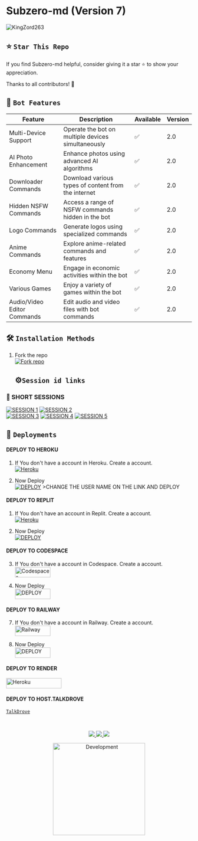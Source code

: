# Subzero-md (Version 7)

![KingZord263](https://files.catbox.moe/0mr9oi.PNG)


## ⭐ `Star This Repo`

If you find Subzero-md helpful, consider giving it a star ⭐ to show your appreciation.

Thanks to all contributors! 🚀





## 🚀 `Bot Features`
| Feature                          | Description                                             | Available    | Version    |
| ---------------------------------| ------------------------------------------------------- | ------------ | ---------- |
| Multi-Device Support             | Operate the bot on multiple devices simultaneously     | ✅           | 2.0        |
| AI Photo Enhancement             | Enhance photos using advanced AI algorithms            | ✅           | 2.0        |
| Downloader Commands              | Download various types of content from the internet     | ✅           | 2.0        |
| Hidden NSFW Commands             | Access a range of NSFW commands hidden in the bot       | ✅           | 2.0        |
| Logo Commands                    | Generate logos using specialized commands               | ✅           | 2.0        |
| Anime Commands                   | Explore anime-related commands and features              | ✅           | 2.0        |
| Economy Menu                     | Engage in economic activities within the bot            | ✅           | 2.0        |
| Various Games                    | Enjoy a variety of games within the bot                 | ✅           | 2.0        |
| Audio/Video Editor Commands      | Edit audio and video files with bot commands            | ✅           | 2.0        |




## 🛠️ `Installation Methods`
1. Fork the repo
    <br>
<a href='https://github.com/khulekanidube/Mvelase-MD/fork' target="_blank"><img alt='Fork repo' src='https://img.shields.io/badge/Fork Repo-100000?style=for-the-badge&logo=scan&logoColor=black&labelColor=white&color=white'/></a>
    <br>
    ## ⚙️`Session id links`    

### 🔷 SHORT SESSIONS
[![SESSION 1](https://img.shields.io/badge/_𝗦𝗘𝗦𝗦𝗜𝗢𝗡-8A2BE2?style=for-the-badge&logo=heroku)](https://betapair.onrender.com)
[![SESSION 2](https://img.shields.io/badge/_𝗦𝗘𝗦𝗦𝗜𝗢𝗡-FF69B4?style=for-the-badge&logo=heroku)](https://betapair.onrender.com)  
[![SESSION 3](https://img.shields.io/badge/_𝗦𝗘𝗦𝗦𝗜𝗢𝗡-00BFFF?style=for-the-badge&logo=koyeb)](https://betapair.onrender.com)
[![SESSION 4](https://img.shields.io/badge/_𝗦𝗘𝗦𝗦𝗜𝗢𝗡-32CD32?style=for-the-badge&logo=render)](https://betapair.onrender.com)
[![SESSION 5](https://img.shields.io/badge/_𝗦𝗘𝗦𝗦𝗜𝗢𝗡-E6E6FA?style=for-the-badge&logo=render)](https://betapair.onrender.com)
## 🚀 `Deployments`
#### DEPLOY TO HEROKU 

1. If You don't have a account in Heroku. Create a account.
    <br>
<a href='https://signup.heroku.com/' target="_blank"><img alt='Heroku' src='https://img.shields.io/badge/-Create-black?style=for-the-badge&logo=heroku&logoColor=white'/></a>

2. Now Deploy
    <br>
<a href='https://dashboard.heroku.com/new?button-url=https%3A%2F%2Fgithub.com%2Fsalmanytofficial%2FXLICON-V2-MD%3Ftab%3Dreadme-ov-file&template=https%3A%2F%2Fgithub.com%2Fkhulekanidube%2Mvelase-MD%3Ftab%3Dreadme-ov-file' target="_blank"><img alt='DEPLOY' src='https://img.shields.io/badge/-DEPLOY-black?style=for-the-badge&logo=heroku&logoColor=white'/></a>   >CHANGE THE USER NAME ON THE LINK AND DEPLOY

#### DEPLOY TO REPLIT

1. If You don't have an account in Replit. Create a account.
    <br>
<a href='https://replit.com/signup' target="_blank"><img alt='Heroku' src='https://img.shields.io/badge/-Create-black?style=for-the-badge&logo=replit&logoColor=white'/></a>


2. Now Deploy
    <br>
    <a href='https://repl.it/github/khulekanidube/Mvelase-MD' target="_blank"><img alt='DEPLOY' src='https://img.shields.io/badge/-DEPLOY-black?style=for-the-badge&logo=replit&logoColor=white'/></a>



#### DEPLOY TO CODESPACE

3. If You don't have a account in Codespace. Create a account.
    <br>
<a href='https://github.com/login?return_to=https%3A%2F%2Fgithub.com%2Fcodespaces' target="_blank"><img alt='Codespaces' src='https://img.shields.io/badge/CREATE-h?color=black&style=for-the-badge&logo=visualstudiocode' width="96.35" height="28"/></a></p>

4. Now Deploy
    <br>
<a href='https://github.com/codespaces/new' target="_blank"><img alt='DEPLOY' src='https://img.shields.io/badge/DEPLOY -h?color=black&style=for-the-badge&logo=visualstudiocode' width="96.35" height="28"/></a></p>



#### DEPLOY TO RAILWAY

7. If You don't have a account in Railway. Create a account.
    <br>
<a href='https://railway.app/login' target="_blank"><img alt='Railway' src='https://img.shields.io/badge/CREATE-h?color=black&style=for-the-badge&logo=railway' width="96.35" height="28"/></a></p>

8. Now Deploy
    <br>
<a href='https://railway.app/new' target="_blank"><img alt='DEPLOY' src='https://img.shields.io/badge/DEPLOY -h?color=black&style=for-the-badge&logo=railway' width="96.35" height="28"/></a></p>



#### DEPLOY TO RENDER

<p align="left">
<a href='https://dashboard.render.com/web/new' target="_blank"><img alt='Heroku' src='https://img.shields.io/badge/-Render deploy-black?style=for-the-badge&logo=render&logoColor=white'/< width=150 height=28/p></a>



#### DEPLOY TO HOST.TALKDROVE

[`TalkDrove`](https://host.talkdrove.com/)




 <br> 
<p align="center">
<a href="https://wa.me/263718036108"><img src="https://img.shields.io/badge/Contact ZORD TEAMS-25D366?style=for-the-badge&logo=whatsapp&logoColor=black" />
<a href="https://www.whatsapp.com/channel/APPLY HERE"><img src="https://img.shields.io/badge/Join Official Channel-25D366?style=for-the-badge&logo=whatsapp&logoColor=black" />
<a href="https://t.me/KingZord263"><img src="https://img.shields.io/badge/Telegram-0088cc?style=for-the-badge&logo=telegram&logoColor=black" /><br>
<p align="center">
<img alt="Development" width="250" src="https://media2.giphy.com/media/W9tBvzTXkQopi/giphy.gif?cid=6c09b952xu6syi1fyqfyc04wcfk0qvqe8fd7sop136zxfjyn&ep=v1_internal_gif_by_id&rid=giphy.gif&ct=g" /> </p>
